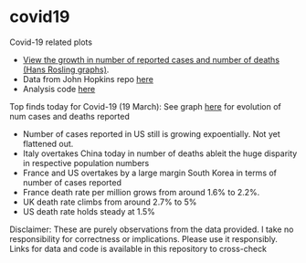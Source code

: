 # covid19
Covid-19 related plots

* [View the growth in number of reported cases and number of deaths (Hans Rosling graphs)](https://htmlpreview.github.io/?https://github.com/vinkolar/covid19/blob/master/covid.html).
* Data from John Hopkins repo [here](https://github.com/CSSEGISandData/COVID-19/tree/master/csse_covid_19_data/csse_covid_19_time_series)
* Analysis code [here](covid.html)


Top finds today for Covid-19 (19 March): See graph [here](https://htmlpreview.github.io/?https://github.com/vinkolar/covid19/blob/master/covid.html) for evolution of num cases and deaths reported 
* Number of cases reported in US still is growing expoentially. Not yet flattened out.
* Italy overtakes China today in number of deaths ableit the huge disparity in respective population numbers
* France and US overtakes by a large margin South Korea in terms of number of cases reported
* France death rate per million grows from around 1.6% to 2.2%. 
* UK death rate climbs from around 2.7% to 5%
* US death rate holds steady at 1.5%

Disclaimer: These are purely observations from the data provided. I take no responsibility for correctness or implications. Please use it responsibly. Links for data and code is available in this repository to cross-check
